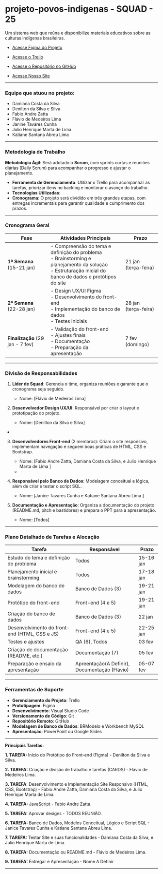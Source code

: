 # projeto-povos-indigenas - SQUAD - 25
Um sistema web que reúna e disponibilize materiais educativos sobre as culturas indígenas brasileiras. 


* [Acesse Figma do Projeto](https://www.figma.com/design/NnnFpDu55KePhhF8xtNL3V/Projeto-Indigena-Squad-25?node-id=0-1&m=dev&t=LG2PovfZJaWiqiSd-1)

* [Acesse o Trello](https://trello.com/b/0PejLped/gestao-de-projetos-squad-25)

* [Acesse o Repositório no GitHub](https://github.com/Flimars/projeto-povos-indigenas)

* [Acesse Nosso Site](https://povosindegenas.netlify.app/)

---

### **Equipe que atuou no projeto**: 
  * Damiana Costa da Silva
  * Denilton da Silva e Silva
  * Fabio Andre Zatta
  * Flávio de Medeiros Lima
  * Janine Tavares Cunha
  * Julio Henrique Marta de Lima
  * Katiane Santana Abreu Lima
  ---

### **Metodologia de Trabalho**  
**Metodologia Ágil**: Será adotado o **Scrum**, com sprints curtas e reuniões diárias (Daily Scrum) para acompanhar o progresso e ajustar o planejamento.  
- **Ferramenta de Gerenciamento**: Utilizar o Trello para acompanhar as tarefas, priorizar itens no backlog e monitorar o avanço do trabalho.  
- **Tecnologias Utilizadas**: 
- **Cronograma**: O projeto será dividido em três grandes etapas, com entregas incrementais para garantir qualidade e cumprimento dos prazos.  

---

### **Cronograma Geral**  

| **Fase**               | **Atividades Principais**                        | **Prazo**         |
|-------------------------|------------------------------------------------|-------------------|
| **1ª Semana** (15-21 jan) | - Compreensão do tema e definição do problema<br>- Brainstorming e planejamento da solução<br>- Estruturação inicial do banco de dados e protótipos do site | 21 jan (terça-feira)  |
| **2ª Semana** (22-28 jan) | - Design UX/UI Figma<br> - Desenvolvimento do front-end<br>- Implementação do banco de dados<br>- Testes iniciais | 28 jan (terça-feira)  |
| **Finalização** (29 jan - 7 fev) | - Validação do front-end<br>- Ajustes finais<br>- Documentação<br>- Preparação da apresentação | 7 fev (domingo)   |

---

### **Divisão de Responsabilidades**  
1. **Líder de Squad**: Gerencia o time, organiza reuniões e garante que o cronograma seja seguido.  
   - Nome: [Flávio de Medeiros Lima]  

2. **Desenvolvedor Design UX/UI**: Responsável por criar o layout e prototipação do projeto.  
   - Nome: [Denilton da Silva e Silva]  
 - 
3. **Desenvolvedores Front-end** (2 membros): Criam o site responsivo, implementam navegação e seguem boas práticas de HTML, CSS e Bootstrap.  
   - Nome: [Fabio Andre Zatta, Damiana Costa da Silva, e Julio Henrique Marta de Lima ]  
   - 
4. **Responsável pelo Banco de Dados**: Modelagem conceitual e lógica, além de criar e testar o script SQL.  
   - Nome: [Janice Tavares Cunha e Katiane Santana Abreu Lima ]  



6. **Documentação e Apresentação**: Organiza a documentação do projeto (README.md, pitch e bastidores) e prepara o PPT para a apresentação.  
   - Nome: [Todos]  

---

### **Plano Detalhado de Tarefas e Alocação**  

| **Tarefa**                                     | **Responsável**       | **Prazo**        |
|------------------------------------------------|------------------------|-----------------|
| Estudo do tema e definição do problema         | Todos                 | 15-16 jan        |
| Planejamento inicial e brainstorming           | Todos                 | 17-18 jan        |
| Modelagem do banco de dados                    | Banco de Dados (3)    | 19-21 jan        |
| Protótipo do front-end                         | Front-end (4 e 5)     | 19-21 jan        |
| Criação do banco de dados                      | Banco de Dados (3)    | 22 jan           |
| Desenvolvimento do front-end (HTML, CSS e JS)  | Front-end (4 e 5)     | 22-25 jan        |
| Testes e ajustes                               | QA (6), Todos | 03 fev                   |
| Criação de documentação (README, etc.)         | Documentação (7)      | 05 fev           |
| Preparação e ensaio da apresentação            | Apreentação(A Definir), Documentação (Flávio) | 05-07 fev |

---

### **Ferramentas de Suporte**  
- **Gerenciamento do Projeto**: Trello  
- **Prototipagem**: Figma 
- **Desenvolvimento**: Visual Studio Code 
- **Versionamento de Código**: Git
- **Repositório Remoto**: GitHub 
- **Modelagem de Banco de Dados**: BRModelo e Workbench MySQL 
- **Apresentação**: PowerPoint ou Google Slides  

---


**Principais Tarefas:**

**1. TAREFA:** Início do Protótipo do Front-end (Figma) - Denilton da Silva e Silva.

**2. TAREFA:** Criação e divisão de trabalho e tarefas (CARDS) - Flávio de Medeiros Lima.

**3. TAREFA**: Desenvolvimento e Implementação Site Responsivo (HTML, CSS, Bootstrap) - Fabio Andre Zatta, Damiana Costa da Silva, e Julio Henrique Marta de Lima.

**4. TAREFA:** JavaScript - Fabio Andre Zatta.

**5. TAREFA:** Aprovar designs - TODOS REUNIÃO.

**6. TAREFA:** Banco de Dados, Modelos Conceitual, Lógico e Script SQL - Janice Tavares Cunha e Katiane Santana Abreu Lima.

**7. TAREFA:** Testar Site e suas funcionalidades - Damiana Costa da Silva, e Julio Henrique Marta de Lima.

**8. TAREFA:** Documentação ou README.md - Flávio de Medeiros Lima.

**9. TAREFA:** Entregar e Apresentação - Nome A Definir

---
